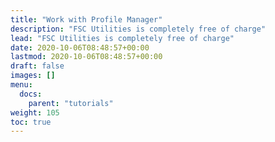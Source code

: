 ```yaml
---
title: "Work with Profile Manager"
description: "FSC Utilities is completely free of charge"
lead: "FSC Utilities is completely free of charge"
date: 2020-10-06T08:48:57+00:00
lastmod: 2020-10-06T08:48:57+00:00
draft: false
images: []
menu:
  docs:
    parent: "tutorials"
weight: 105
toc: true
---
```

